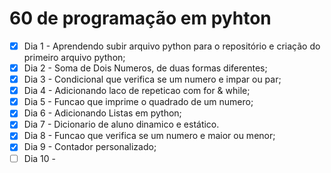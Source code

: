 # 60 de programação em pyhton

- [x] Dia 1 - Aprendendo subir arquivo python para o repositório e criação do primeiro arquivo python;
- [x] Dia 2 - Soma de Dois Numeros, de duas formas diferentes;
- [x] Dia 3 - Condicional que verifica se um numero e impar ou par;
- [x] Dia 4 - Adicionando laco de repeticao com for & while;
- [x] Dia 5 - Funcao que imprime o quadrado de um numero;
- [x] Dia 6 - Adicionando Listas em python;
- [x] Dia 7 - Dicionario de aluno dinamico e estático.
- [x] Dia 8 - Funcao que verifica se um numero e maior ou menor;
- [x] Dia 9 - Contador personalizado;
- [ ] Dia 10 -